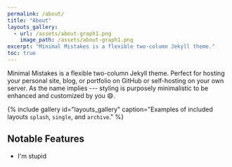 ```yaml
---
permalink: /about/
title: "About"
layouts_gallery:
  - url: /assets/about-graph1.png
    image_path: /assets/about-graph1.png
excerpt: "Minimal Mistakes is a flexible two-column Jekyll theme."
toc: true
---
```

Minimal Mistakes is a flexible two-column Jekyll theme. Perfect for hosting your personal site, blog, or portfolio on GitHub or self-hosting on your own server. As the name implies --- styling is purposely minimalistic to be enhanced and customized by you :smile:.

{% include gallery id="layouts_gallery" caption="Examples of included layouts `splash`, `single`, and `archive`." %}


## Notable Features
 - I'm stupid
